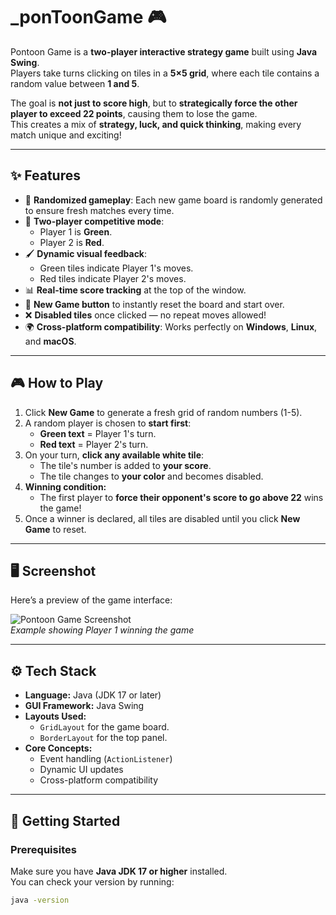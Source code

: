 # **_ponToonGame** 🎮  

Pontoon Game is a **two-player interactive strategy game** built using **Java Swing**.  
Players take turns clicking on tiles in a **5×5 grid**, where each tile contains a random value between **1 and 5**.  

The goal is **not just to score high**, but to **strategically force the other player to exceed 22 points**, causing them to lose the game.  
This creates a mix of **strategy, luck, and quick thinking**, making every match unique and exciting!

---

## **✨ Features**
- 🎲 **Randomized gameplay**: Each new game board is randomly generated to ensure fresh matches every time.
- 👥 **Two-player competitive mode**:
  - Player 1 is **Green**.
  - Player 2 is **Red**.
- 🖌️ **Dynamic visual feedback**:
  - Green tiles indicate Player 1's moves.
  - Red tiles indicate Player 2's moves.
- 📊 **Real-time score tracking** at the top of the window.
- 🔄 **New Game button** to instantly reset the board and start over.
- ❌ **Disabled tiles** once clicked — no repeat moves allowed!
- 🌍 **Cross-platform compatibility**: Works perfectly on **Windows**, **Linux**, and **macOS**.

---

## **🎮 How to Play**
1. Click **New Game** to generate a fresh grid of random numbers (1-5).
2. A random player is chosen to **start first**:
   - **Green text** = Player 1's turn.
   - **Red text** = Player 2's turn.
3. On your turn, **click any available white tile**:
   - The tile's number is added to **your score**.
   - The tile changes to **your color** and becomes disabled.
4. **Winning condition:**
   - The first player to **force their opponent's score to go above 22** wins the game!
5. Once a winner is declared, all tiles are disabled until you click **New Game** to reset.

---

## **🖥️ Screenshot**
Here’s a preview of the game interface:

![Pontoon Game Screenshot](screenshot.png)  
*Example showing Player 1 winning the game*

---

## **⚙️ Tech Stack**
- **Language:** Java (JDK 17 or later)
- **GUI Framework:** Java Swing
- **Layouts Used:**
  - `GridLayout` for the game board.
  - `BorderLayout` for the top panel.
- **Core Concepts:**
  - Event handling (`ActionListener`)
  - Dynamic UI updates
  - Cross-platform compatibility

---

## **🚀 Getting Started**

### **Prerequisites**
Make sure you have **Java JDK 17 or higher** installed.  
You can check your version by running:
```bash
java -version
